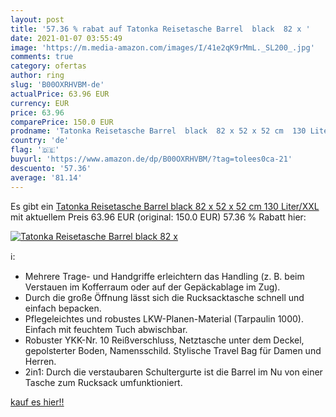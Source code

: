 ```yaml
---
layout: post
title: '57.36 % rabat auf Tatonka Reisetasche Barrel  black  82 x '
date: 2021-01-07 03:55:49
image: 'https://m.media-amazon.com/images/I/41e2qK9rMmL._SL200_.jpg'
comments: true
category: ofertas
author: ring
slug: 'B00OXRHVBM-de'
actualPrice: 63.96 EUR
currency: EUR
price: 63.96
comparePrice: 150.0 EUR
prodname: 'Tatonka Reisetasche Barrel  black  82 x 52 x 52 cm  130 Liter/XXL'
country: 'de'
flag: '🇩🇪'
buyurl: 'https://www.amazon.de/dp/B00OXRHVBM/?tag=tolees0ca-21'
descuento: '57.36'
average: '81.14'
---
```


Es gibt ein [Tatonka Reisetasche Barrel  black  82 x 52 x 52 cm  130 Liter/XXL](https://www.amazon.de/dp/B00OXRHVBM/?tag=tolees0ca-21) mit aktuellem Preis 63.96 EUR (original: 150.0 EUR) 57.36 % Rabatt hier:

[![Tatonka Reisetasche Barrel  black  82 x ](https://m.media-amazon.com/images/I/41e2qK9rMmL._SL200_.jpg)](https://www.amazon.de/dp/B00OXRHVBM/?tag=tolees0ca-21)

ℹ️:

- Mehrere Trage- und Handgriffe erleichtern das Handling (z. B. beim Verstauen im Kofferraum oder auf der Gepäckablage im Zug).
- Durch die große Öffnung lässt sich die Rucksacktasche schnell und einfach bepacken.
- Pflegeleichtes und robustes LKW-Planen-Material (Tarpaulin 1000). Einfach mit feuchtem Tuch abwischbar.
- Robuster YKK-Nr. 10 Reißverschluss, Netztasche unter dem Deckel, gepolsterter Boden, Namensschild. Stylische Travel Bag für Damen und Herren.
- 2in1: Durch die verstaubaren Schultergurte ist die Barrel im Nu von einer Tasche zum Rucksack umfunktioniert.

[kauf es hier!!](https://www.amazon.de/dp/B00OXRHVBM/?tag=tolees0ca-21)
